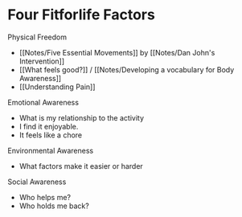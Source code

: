 # Four Fitforlife Factors

Physical Freedom
- [[Notes/Five Essential Movements]] by [[Notes/Dan John's Intervention]]
- [[What feels good?]] / [[Notes/Developing a vocabulary for Body Awareness]]
- [[Understanding Pain]]

Emotional Awareness
-   What is my relationship to the activity
-   I find it enjoyable.
-   It feels like a chore

Environmental Awareness
- What factors make it easier or harder

Social Awareness
-   Who helps me?
-   Who holds me back?